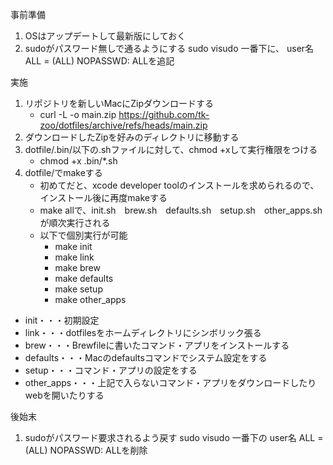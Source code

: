 事前準備
1. OSはアップデートして最新版にしておく
2. sudoがパスワード無しで通るようにする
	sudo visudo
	一番下に、
	user名	ALL = (ALL) NOPASSWD: ALLを追記

実施
1. リポジトリを新しいMacにZipダウンロードする
	- curl -L -o main.zip https://github.com/tk-zoo/dotfiles/archive/refs/heads/main.zip
2. ダウンロードしたZipを好みのディレクトリに移動する
3. dotfile/.bin/以下の.shファイルに対して、chmod +xして実行権限をつける
	- chmod +x .bin/*.sh
4. dotfile/でmakeする
	- 初めてだと、xcode developer toolのインストールを求められるので、インストール後に再度makeする
	- make allで、init.sh　brew.sh　defaults.sh　setup.sh　other_apps.shが順次実行される
	- 以下で個別実行が可能
		- make init
		- make link
		- make brew
		- make defaults
		- make setup
		- make other_apps
	

- init・・・初期設定
- link・・・dotfilesをホームディレクトリにシンボリック張る
- brew・・・Brewfileに書いたコマンド・アプリをインストールする
- defaults・・・Macのdefaultsコマンドでシステム設定をする
- setup・・・コマンド・アプリの設定をする
- other_apps・・・上記で入らないコマンド・アプリをダウンロードしたりwebを開いたりする

後始末
1. sudoがパスワード要求されるよう戻す
	sudo visudo
	一番下の
	user名	ALL = (ALL) NOPASSWD: ALLを削除
